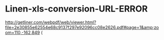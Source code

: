 # Linen-xls-conversion-URL-ERROR
http://getliner.com/webpdf/web/viewer.html?file=2e30855e62554e68c9137f297e92096cc08e2626.pdf#page=1&amp;zoom=110,-162,849
(
